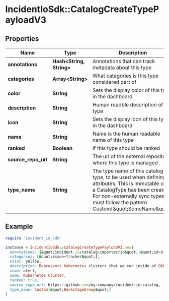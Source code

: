 # IncidentIoSdk::CatalogCreateTypePayloadV3

## Properties

| Name | Type | Description | Notes |
| ---- | ---- | ----------- | ----- |
| **annotations** | **Hash&lt;String, String&gt;** | Annotations that can track metadata about this type | [optional] |
| **categories** | **Array&lt;String&gt;** | What categories is this type considered part of | [optional] |
| **color** | **String** | Sets the display color of this type in the dashboard | [optional] |
| **description** | **String** | Human readble description of this type |  |
| **icon** | **String** | Sets the display icon of this type in the dashboard | [optional] |
| **name** | **String** | Name is the human readable name of this type |  |
| **ranked** | **Boolean** | If this type should be ranked | [optional] |
| **source_repo_url** | **String** | The url of the external repository where this type is managed | [optional] |
| **type_name** | **String** | The type name of this catalog type, to be used when defining attributes. This is immutable once a CatalogType has been created. For non-externally sync types, it must follow the pattern Custom[\&quot;SomeName\&quot;] | [optional] |

## Example

```ruby
require 'incident_io_sdk'

instance = IncidentIoSdk::CatalogCreateTypePayloadV3.new(
  annotations: {&quot;incident.io/catalog-importer/id&quot;:&quot;id-of-config&quot;},
  categories: [&quot;issue-tracker&quot;],
  color: yellow,
  description: Represents Kubernetes clusters that we run inside of GKE.,
  icon: alert,
  name: Kubernetes Cluster,
  ranked: true,
  source_repo_url: https://github.com/my-company/incident-io-catalog,
  type_name: Custom[&quot;BackstageGroup&quot;]
)
```

